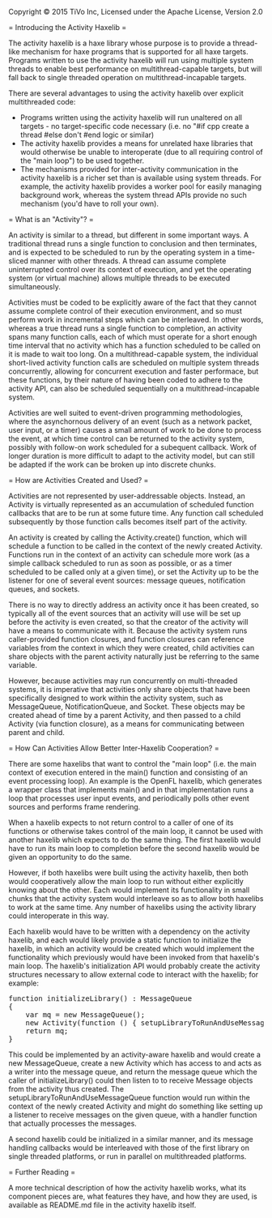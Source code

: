 Copyright © 2015 TiVo Inc, Licensed under the Apache License, Version 2.0


= Introducing the Activity Haxelib =

The activity haxelib is a haxe library whose purpose is to provide a thread-like mechanism for haxe programs that is supported for all haxe targets.  Programs written to use the activity haxelib will run using multiple system threads to enable best performance on multithread-capable targets, but will fall back to single threaded operation on multithread-incapable targets.

There are several advantages to using the activity haxelib over explicit multithreaded code:

* Programs written using the activity haxelib will run unaltered on all targets - no target-specific code necessary (i.e. no "#if cpp create a thread #else don't #end logic or similar)
* The activity haxelib provides a means for unrelated haxe libraries that would otherwise be unable to interoperate (due to all requiring control of the "main loop") to be used together.
* The mechanisms provided for inter-activity communication in the activity haxelib is a richer set than is available using system threads.  For example, the activity haxelib provides a worker pool for easily managing background work, whereas the system thread APIs provide no such mechanism (you'd have to roll your own).


= What is an "Activity"? =

An activity is similar to a thread, but different in some important ways.  A traditional thread runs a single function to conclusion and then terminates, and is expected to be scheduled to run by the operating system in a time-sliced manner with other threads.  A thread can assume complete uninterrupted control over its context of execution, and yet the operating system (or virtual machine) allows multiple threads to be executed simultaneously.

Activities must be coded to be explicitly aware of the fact that they cannot assume complete control of their execution environment, and so must perform work in incremental steps which can be interleaved.  In other words, whereas a true thread runs a single function to completion, an activity spans many function calls, each of which must operate for a short enough time interval that no activity which has a function scheduled to be called on it is made to wait too long.  On a multithread-capable system, the individual short-lived activity function calls are scheduled on multiple system threads concurrently, allowing for concurrent execution and faster performace, but these functions, by their nature of having been coded to adhere to the activity API, can also be scheduled sequentially on a multithread-incapable system.

Activities are well suited to event-driven programming methodologies, where the asynchornous delivery of an event (such as a network packet, user input, or a timer) causes a small amount of work to be done to process the event, at which time control can be returned to the activity system, possibly with follow-on work scheduled for a subequent callback.  Work of longer duration is more difficult to adapt to the activity model, but can still be adapted if the work can be broken up into discrete chunks.



= How are Activities Created and Used? =

Activities are not represented by user-addressable objects.  Instead, an Activity is virtually represented as an accumulation of scheduled function callbacks that are to be run at some future time.  Any function call scheduled subsequently by those function calls becomes itself part of the activity.

An activity is created by calling the Activity.create() function, which will schedule a function to be called in the context of the newly created Activity.  Functions run in the context of an activity can schedule more work (as a simple callback scheduled to run as soon as possible, or as a timer scheduled to be called only at a given time), or set the Activity up to be the listener for one of several event sources: message queues, notification queues, and sockets.

There is no way to directly address an activity once it has been created, so typically all of the event sources that an activity will use will be set up before the activity is even created, so that the creator of the activity will have a means to communicate with it.  Because the activity system runs caller-provided function closures, and function closures can reference variables from the context in which they were created, child activities can share objects with the parent activity naturally just be referring to the same variable.

However, because activities may run concurrently on multi-threaded systems, it is imperative that activities only share objects that have been specifically designed to work within the activity system, such as MessageQueue, NotificationQueue, and Socket.  These objects may be created ahead of time by a parent Activity, and then passed to a child Activity (via function closure), as a means for communicating between parent and child.



= How Can Activities Allow Better Inter-Haxelib Cooperation? =

There are some haxelibs that want to control the "main loop" (i.e. the main context of execution entered in the main() function and consisting of an event processing loop).  An example is the OpenFL haxelib, which generates a wrapper class that implements main() and in that implementation runs a loop that processes user input events, and periodically polls other event sources and performs frame rendering.

When a haxelib expects to not return control to a caller of one of its functions or otherwise takes control of the main loop, it cannot be used with another haxelib which expects to do the same thing.  The first haxelib would have to run its main loop to completion before the second haxelib would be given an opportunity to do the same.

However, if both haxelibs were built using the activity haxelib, then both would cooperatively allow the main loop to run without either explicitly knowing about the other.  Each would implement its functionality in small chunks that the activity system would interleave so as to allow both haxelibs to work at the same time.  Any number of haxelibs using the activity library could interoperate in this way.

Each haxelib would have to be written with a dependency on the activity haxelib, and each would likely provide a static function to initialize the haxelib, in which an activity would be created which would implement the functionality which previously would have been invoked from that haxelib's main loop.  The haxelib's initialization API would probably create the activity structures necessary to allow external code to interact with the haxelib; for example:

<pre>
function initializeLibrary() : MessageQueue<Message>
{
    var mq = new MessageQueue<Message>();
    new Activity(function () { setupLibraryToRunAndUseMessageQueue(mq); });
    return mq;
}
</pre>

This could be implemented by an activity-aware haxelib and would create a new MessageQueue<Message>, create a new Activity which has access to and acts as a writer into the message queue, and return the message queue which the caller of initializeLibrary() could then listen to to receive Message objects from the activity thus created.  The setupLibraryToRunAndUseMessageQueue function would run within the context of the newly created Activity and might do something like setting up a listener to receive messages on the given queue, with a handler function that actually processes the messages.

A second haxelib could be initialized in a similar manner, and its message handling callbacks would be interleaved with those of the first library on single threaded platforms, or run in parallel on multithreaded platforms.


= Further Reading =

A more technical description of how the activity haxelib works, what its component pieces are, what features they have, and how they are used, is available as  README.md file in the activity haxelib itself.
